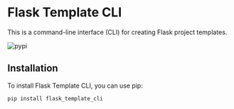 # Flask Template CLI

This is a command-line interface (CLI) for creating Flask project templates.

![pypi](https://github.com/saipraveenkondapalli/flask_template_cli/actions/workflows/publish-to-pypi.yml/badge.svg)

## Installation

To install Flask Template CLI, you can use pip:

```bash
pip install flask_template_cli
```
